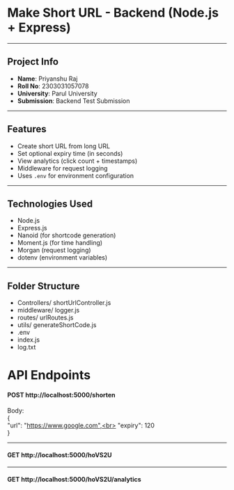 # Make Short URL - Backend (Node.js + Express)
---

## Project Info

- **Name**: Priyanshu Raj  
- **Roll No**: 2303031057078  
- **University**: Parul University  
- **Submission**: Backend Test Submission

---

## Features

- Create short URL from long URL  
- Set optional expiry time (in seconds)  
- View analytics (click count + timestamps)  
- Middleware for request logging  
- Uses `.env` for environment configuration

---

## Technologies Used

- Node.js  
- Express.js  
- Nanoid (for shortcode generation)  
- Moment.js (for time handling)  
- Morgan (request logging)  
- dotenv (environment variables)

---

## Folder Structure
- Controllers/ shortUrlController.js
- middleware/ logger.js
- routes/ urlRoutes.js
- utils/ generateShortCode.js
- .env
- index.js
- log.txt 

# API Endpoints
#### POST http://localhost:5000/shorten
Body:<br>
{<br>
  "url": "https://www.google.com",<br>
  "expiry": 120<br>
}

---

#### GET http://localhost:5000/hoVS2U

---

#### GET http://localhost:5000/hoVS2U/analytics
